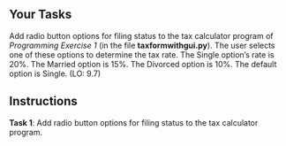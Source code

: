 <!-- manual -->

## Your Tasks

Add radio button options for filing status to the tax calculator program of _Programming Exercise 1_ (in the file **taxformwithgui.py**). The user selects one of these options to determine the tax rate. The Single option’s rate is 20%. The Married option is 15%. The Divorced option is 10%. The default option is Single. (LO: 9.7)

<!--
{
    "CopyExercise": {
        "name": "taxformwithgui.py",
        "copyTarget": "/chapter9/ex01/student/taxformwithgui.py",
        "pasteTarget": "/taxformwithgui.py"
    }
}
-->

## Instructions

**Task 1**: Add radio button options for filing status to the tax calculator program.